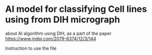 # AI model for classifying Cell lines using from DIH micrograph
about AI algorithm using DIH, as a part of the paper https://www.mdpi.com/2079-6374/12/3/144 

Instruction to use the file
